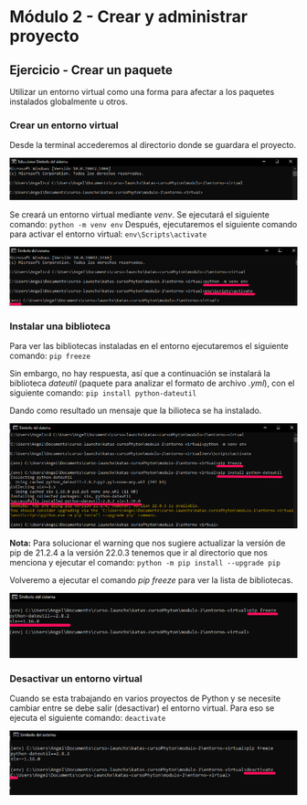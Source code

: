# Módulo 2 - Crear y administrar proyecto

## Ejercicio - Crear un paquete

Utilizar un entorno virtual como una forma para afectar a los paquetes instalados globalmente u otros.

### Crear un entorno virtual

Desde la terminal accederemos al directorio donde se guardara el proyecto.

![Directorio del proyecto](/Images/directorio-Proyecto.png "Directorio donde se encuentra el proyecto")

Se creará un entorno virtual mediante *venv*. Se ejecutará el siguiente comando:
`python -m venv env`
Después, ejecutaremos el siguiente comando para activar el entorno virtual:
`env\Scripts\activate`

![Creación del entorno virtual](/Images/creacion-entornoVirtual.png "Creación del entorno virtual")

### Instalar una biblioteca

Para ver las bibliotecas instaladas en el entorno ejecutaremos el siguiente comando:
`pip freeze`

Sin embargo, no hay respuesta, así que a continuación se instalará la biblioteca *dateutil* (paquete para analizar el formato de archivo *.yml*), con el siguiente comando:
`pip install python-dateutil`

Dando como resultado un mensaje que la bilioteca se ha instalado.

![Instalación de la biblioteca](/Images/instalar-biblioteca.png "Instalación de la biblioteca")

**Nota:**
Para solucionar el warning que nos sugiere actualizar la versión de pip de 21.2.4 a la versión 22.0.3 tenemos que ir al directorio que nos menciona y ejecutar el comando:
`python -m pip install --upgrade pip`

Volveremo a ejecutar el comando *pip freeze* para ver la lista de bibliotecas.

![Lista de bibliotecas instaladas](/Images/bibliotecas-instaladas.png "Lista de bibliotecas instaladas")

### Desactivar un entorno virtual

Cuando se esta trabajando en varios proyectos de Python y se necesite cambiar entre se debe salir (desactivar) el entorno virtual. Para eso se ejecuta el siguiente comando:
`deactivate`

![Desactivar el entorno virtual](/Images/deactivate-entornoVirtual.png "Desactivar el entorno virtual")
